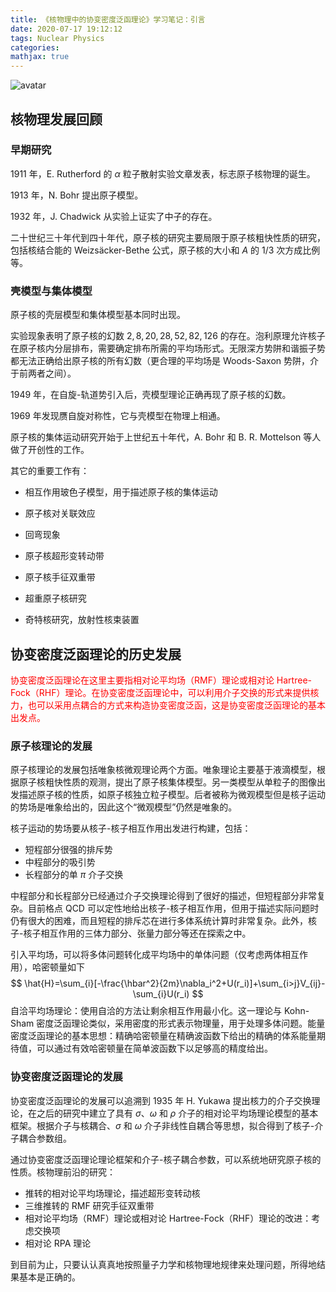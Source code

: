 ```yaml
---
title: 《核物理中的协变密度泛函理论》学习笔记：引言
date: 2020-07-17 19:12:12
tags: Nuclear Physics
categories:
mathjax: true
---
```


![avatar](https://cdn.jsdelivr.net/gh/xfjiang0818/pictures@2020.7.17/20200628.jpg)

<!-- more -->

## 核物理发展回顾

### 早期研究

1911 年，E. Rutherford 的 $\alpha$ 粒子散射实验文章发表，标志原子核物理的诞生。

1913 年，N. Bohr 提出原子模型。

1932 年，J. Chadwick 从实验上证实了中子的存在。

二十世纪三十年代到四十年代，原子核的研究主要局限于原子核粗快性质的研究，包括核结合能的 Weizsäcker-Bethe 公式，原子核的大小和 $A$ 的 $1/3$ 次方成比例等。

### 壳模型与集体模型

原子核的壳层模型和集体模型基本同时出现。

实验现象表明了原子核的幻数 $2,8,20,28,52,82,126$ 的存在。泡利原理允许核子在原子核内分层排布，需要确定排布所需的平均场形式。无限深方势阱和谐振子势都无法正确给出原子核的所有幻数（更合理的平均场是 Woods-Saxon 势阱，介于前两者之间）。

1949 年，在自旋-轨道势引入后，壳模型理论正确再现了原子核的幻数。

1969 年发现赝自旋对称性，它与壳模型在物理上相通。

原子核的集体运动研究开始于上世纪五十年代，A. Bohr 和 B. R. Mottelson 等人做了开创性的工作。

其它的重要工作有：

* 相互作用玻色子模型，用于描述原子核的集体运动

* 原子核对关联效应

* 回弯现象
* 原子核超形变转动带
* 原子核手征双重带
* 超重原子核研究
* 奇特核研究，放射性核束装置



## 协变密度泛函理论的历史发展

<font color=red>协变密度泛函理论在这里主要指相对论平均场（RMF）理论或相对论 Hartree-Fock（RHF）理论。在协变密度泛函理论中，可以利用介子交换的形式来提供核力，也可以采用点耦合的方式来构造协变密度泛函，这是协变密度泛函理论的基本出发点。</font>

### 原子核理论的发展

原子核理论的发展包括唯象核微观理论两个方面。唯象理论主要基于液滴模型，根据原子核粗快性质的观测，提出了原子核集体模型。另一类模型从单粒子的图像出发描述原子核的性质，如原子核独立粒子模型。后者被称为微观模型但是核子运动的势场是唯象给出的，因此这个“微观模型”仍然是唯象的。

核子运动的势场要从核子-核子相互作用出发进行构建，包括：

* 短程部分很强的排斥势
* 中程部分的吸引势
* 长程部分的单 $\pi$ 介子交换

中程部分和长程部分已经通过介子交换理论得到了很好的描述，但短程部分非常复杂。目前格点 QCD 可以定性地给出核子-核子相互作用，但用于描述实际问题时仍有很大的困难，而且短程的排斥芯在进行多体系统计算时非常复杂。此外，核子-核子相互作用的三体力部分、张量力部分等还在探索之中。

引入平均场，可以将多体问题转化成平均场中的单体问题（仅考虑两体相互作用），哈密顿量如下
$$
\hat{H}=\sum_{i}[-\frac{\hbar^2}{2m}\nabla_i^2+U(r_i)]+\sum_{i>j}V_{ij}-\sum_{i}U(r_i)
$$
自洽平均场理论：使用自洽的方法让剩余相互作用最小化。这一理论与 Kohn-Sham 密度泛函理论类似，采用密度的形式表示物理量，用于处理多体问题。能量密度泛函理论的基本思想：精确哈密顿量在精确波函数下给出的精确的体系能量期待值，可以通过有效哈密顿量在简单波函数下以足够高的精度给出。

### 协变密度泛函理论的发展

协变密度泛函理论的发展可以追溯到 1935 年 H. Yukawa 提出核力的介子交换理论，在之后的研究中建立了具有 $\sigma$、$\omega$ 和 $\rho$ 介子的相对论平均场理论模型的基本框架。根据介子与核耦合、$\sigma$ 和 $\omega$ 介子非线性自耦合等思想，拟合得到了核子-介子耦合参数组。

通过协变密度泛函理论理论框架和介子-核子耦合参数，可以系统地研究原子核的性质。核物理前沿的研究：

* 推转的相对论平均场理论，描述超形变转动核
* 三维推转的 RMF 研究手征双重带
* 相对论平均场（RMF）理论或相对论 Hartree-Fock（RHF）理论的改进：考虑交换项
* 相对论 RPA 理论

到目前为止，只要认认真真地按照量子力学和核物理地规律来处理问题，所得地结果基本是正确的。

